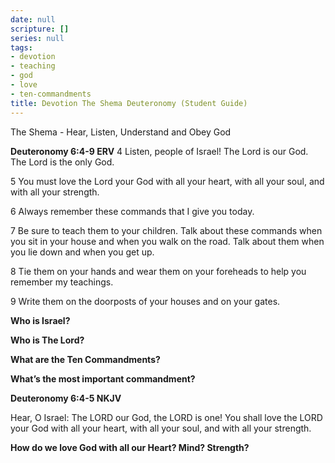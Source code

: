 ```yaml
---
date: null
scripture: []
series: null
tags:
- devotion
- teaching
- god
- love
- ten-commandments
title: Devotion The Shema Deuteronomy (Student Guide)
---
```



The Shema - Hear, Listen, Understand and Obey God

**‭‭Deuteronomy‬ ‭6:4-9 ‭ERV**
4 Listen, people of Israel! The Lord is our God. The Lord is the only God.

5 You must love the Lord your God with all your heart, with all your soul, and with all your strength.

6 Always remember these commands that I give you today.

7 Be sure to teach them to your children. Talk about these commands when you sit in your house and when you walk on the road. Talk about them when you lie down and when you get up. **‭‭**

8 Tie them on your hands and wear them on your foreheads to help you remember my teachings.

9 Write them on the doorposts of your houses and on your gates.

**Who is Israel?**

**Who is The Lord?**

**What are the Ten Commandments?**

**What’s the most important commandment?**

**Deuteronomy‬ ‭6:4-5‬ ‭NKJV**

Hear, O Israel: The LORD our God, the LORD is one! You shall love the LORD your God with all your heart, with all your soul, and with all your strength.

**How do we love God with all our Heart? Mind? Strength?**